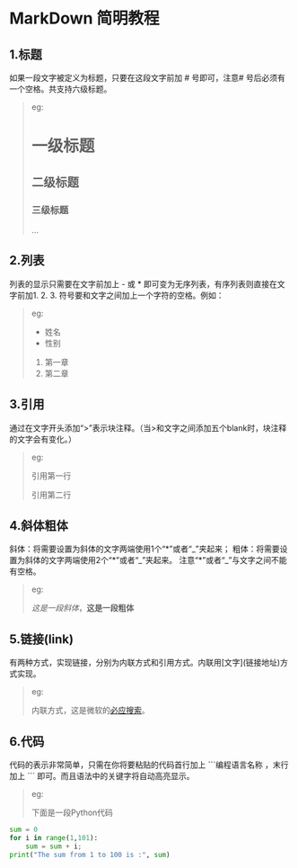 # MarkDown 简明教程
## 1.标题
如果一段文字被定义为标题，只要在这段文字前加 # 号即可，注意# 号后必须有一个空格。共支持六级标题。

>eg:
># 一级标题
>
>## 二级标题
>
>### 三级标题
>
>...
## 2.列表
列表的显示只需要在文字前加上 - 或 * 即可变为无序列表，有序列表则直接在文字前加1. 2. 3. 符号要和文字之间加上一个字符的空格。例如：
>eg:
>
>* 姓名
>* 性别
>1. 第一章
>2. 第二章
## 3.引用
通过在文字开头添加“>”表示块注释。（当>和文字之间添加五个blank时，块注释的文字会有变化。）
>eg:
>
>  引用第一行 
>
>  引用第二行
>
## 4.斜体粗体
斜体：将需要设置为斜体的文字两端使用1个“\*”或者“\_”夹起来；
粗体：将需要设置为斜体的文字两端使用2个“\*”或者“\_”夹起来。
注意“\*”或者“\_”与文字之间不能有空格。
>eg:
>
>*这是一段斜体*，**这是一段粗体**
## 5.链接(link)
有两种方式，实现链接，分别为内联方式和引用方式。内联用\[文字\]\(链接地址\)方式实现。
>eg:
>
>内联方式，这是微软的[必应搜索](https://cn.bing.com)。
>

## 6.代码
代码的表示非常简单，只需在你将要粘贴的代码首行加上 \```编程语言名称 ，末行加上 \``` 即可。而且语法中的关键字将自动高亮显示。
> eg:
>
> 下面是一段Python代码
```python
sum = 0
for i in range(1,101):
    sum = sum + i;
print("The sum from 1 to 100 is :", sum)
```
